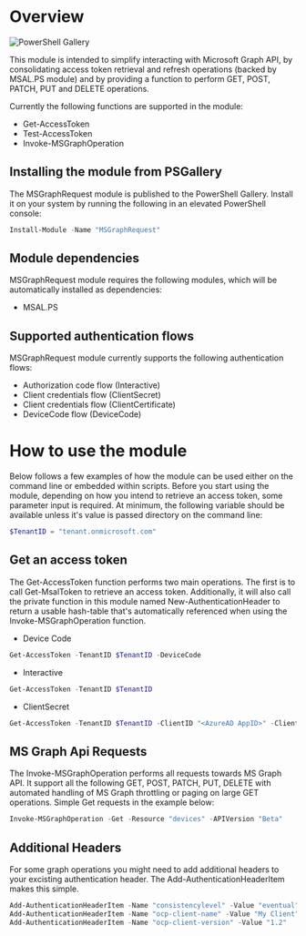 # Overview
![PowerShell Gallery](https://img.shields.io/powershellgallery/dt/MSGraphRequest)

This module is intended to simplify interacting with Microsoft Graph API, by consolidating access token retrieval and refresh operations (backed by MSAL.PS module) and by providing a function to perform GET, POST, PATCH, PUT and DELETE operations.

Currently the following functions are supported in the module:
- Get-AccessToken
- Test-AccessToken
- Invoke-MSGraphOperation

## Installing the module from PSGallery
The MSGraphRequest module is published to the PowerShell Gallery. Install it on your system by running the following in an elevated PowerShell console:
```PowerShell
Install-Module -Name "MSGraphRequest"
```

## Module dependencies
MSGraphRequest module requires the following modules, which will be automatically installed as dependencies:
- MSAL.PS

## Supported authentication flows
MSGraphRequest module currently supports the following authentication flows:
- Authorization code flow (Interactive)
- Client credentials flow (ClientSecret)
- Client credentials flow (ClientCertificate)
- DeviceCode flow (DeviceCode) 

# How to use the module
Below follows a few examples of how the module can be used either on the command line or embedded within scripts. Before you start using the module, depending on how you intend to retrieve an access token, some parameter input is required. At minimum, the following variable should be available unless it's value is passed directory on the command line:

```PowerShell
$TenantID = "tenant.onmicrosoft.com"
```

## Get an access token
The Get-AccessToken function performs two main operations. The first is to call Get-MsalToken to retrieve an access token. Additionally, it will also call the private function in this module named New-AuthenticationHeader to return a usable hash-table that's automatically referenced when using the Invoke-MSGraphOperation function.

- Device Code
```PowerShell
Get-AccessToken -TenantID $TenantID -DeviceCode
```
- Interactive 
```PowerShell
Get-AccessToken -TenantID $TenantID
```
- ClientSecret 
```PowerShell
Get-AccessToken -TenantID $TenantID -ClientID "<AzureAD AppID>" -ClientSecret "<ClientSecret>"
```

## MS Graph Api Requests
The Invoke-MSGraphOperation performs all requests towards MS Graph API. It support all the following GET, POST, PATCH, PUT, DELETE with automated handling of MS Graph throttling or paging on large GET operations. Simple Get requests in the example below: 

```PowerShell
Invoke-MSGraphOperation -Get -Resource "devices" -APIVersion "Beta"
```

## Additional Headers 
For some graph operations you might need to add additional headers to your excisting authentication header. The Add-AuthenticationHeaderItem makes this simple. 

```PowerShell
Add-AuthenticationHeaderItem -Name "consistencylevel" -Value "eventual"
Add-AuthenticationHeaderItem -Name "ocp-client-name" -Value "My Client"
Add-AuthenticationHeaderItem -Name "ocp-client-version" -Value "1.2"
``` 
